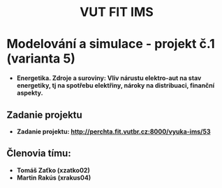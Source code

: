 <div align="center">
    <h1>VUT FIT IMS</h1>
</div>

# Modelování a simulace - projekt č.1 (varianta 5)
* **Energetika. Zdroje a suroviny: Vliv nárustu elektro-aut na stav energetiky, tj na spotřebu elektřiny, nároky na distribuaci, finanční aspekty.**

## Zadanie projektu
* **Zadanie projektu: http://perchta.fit.vutbr.cz:8000/vyuka-ims/53**

## Členovia tímu:
* **Tomáš Zaťko (xzatko02)**
* **Martin Rakús (xrakus04)**
